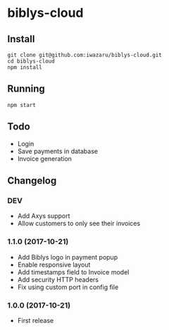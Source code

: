 # biblys-cloud

## Install

    git clone git@github.com:iwazaru/biblys-cloud.git
    cd biblys-cloud
    npm install
  
## Running

    npm start

## Todo

* Login
* Save payments in database
* Invoice generation

## Changelog

### DEV 
* Add Axys support
* Allow customers to only see their invoices

### 1.1.0 (2017-10-21)
* Add Biblys logo in payment popup
* Enable responsive layout
* Add timestamps field to Invoice model
* Add security HTTP headers
* Fix using custom port in config file

### 1.0.0 (2017-10-21)
* First release
